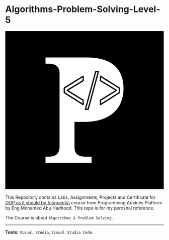 # Algorithms-Problem-Solving-Level-5

![Programming Advices Logo](/Programming%20Advices.jpg)

This Repository contains Labs, Assignments, Projects and Certificate for [OOP as it should be (concepts)](https://programmingadvices.com/courses) course from Programming Advices Platform by Eng Mohamed Abu Hadhood. This repo is for my perosnal reference.

The Course is about `Algorithms & Problem Solving`.

---

**Tools:** `Visual Studio`, `Visual Studio Code`.

